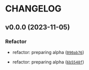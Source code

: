 # CHANGELOG



## v0.0.0 (2023-11-05)

### Refactor

* refactor: preparing alpha ([`090ab76`](https://github.com/nadobando/furiousapi-beanie/commit/090ab76c6d70f01fd4c74b00e9b4b5edaf0bfb44))

* refactor: preparing alpha ([`6b5548f`](https://github.com/nadobando/furiousapi-beanie/commit/6b5548f8d36837675a97addc7a67622fe9275fd9))
